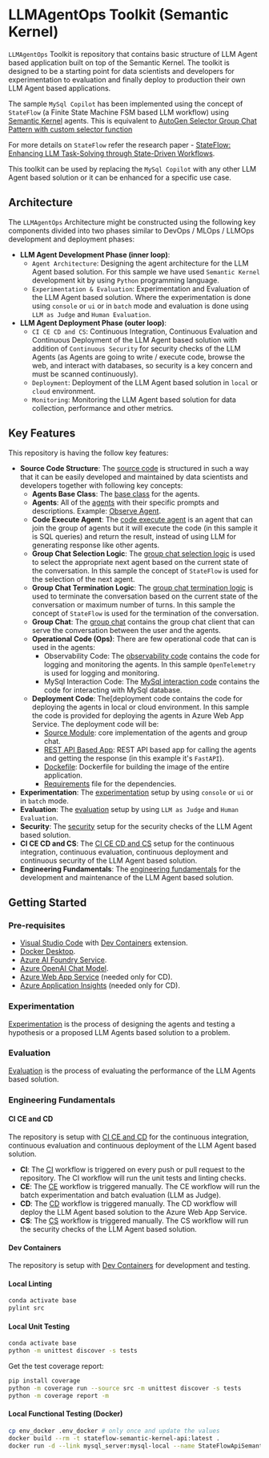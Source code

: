# LLMAgentOps Toolkit (Semantic Kernel)

`LLMAgentOps` Toolkit is repository that contains basic structure of LLM Agent based application built on top of the Semantic Kernel. The toolkit is designed to be a starting point for data scientists and developers for experimentation to evaluation and finally deploy to production their own LLM Agent based applications.

The sample `MySql Copilot` has been implemented using the concept of `StateFlow` (a Finite State Machine FSM based LLM workflow) using [Semantic Kernel](https://learn.microsoft.com/en-us/semantic-kernel/overview/) agents. This is equivalent to [AutoGen Selector Group Chat Pattern with custom selector function](https://microsoft.github.io/autogen/stable/user-guide/agentchat-user-guide/selector-group-chat.html#custom-selector-function)

For more details on `StateFlow` refer the research paper - [StateFlow: Enhancing LLM Task-Solving through State-Driven Workflows](https://arxiv.org/abs/2403.11322).

This toolkit can be used by replacing the `MySql Copilot` with any other LLM Agent based solution or it can be enhanced for a specific use case.

## Architecture

The `LLMAgentOps` Architecture might be constructed using the following key components divided into two phases similar to DevOps / MLOps / LLMOps development and deployment phases:

- **LLM Agent Development Phase (inner loop)**: 
    - `Agent Architecture`: Designing the agent architecture for the LLM Agent based solution. For this sample we have used `Semantic Kernel` development kit by using `Python` programming language.
    - `Experimentation & Evaluation`: Experimentation and Evaluation of the LLM Agent based solution. Where the experimentation is done using `console` or `ui` or in `batch` mode and evaluation is done using `LLM as Judge` and `Human Evaluation`.
- **LLM Agent Deployment Phase (outer loop)**:
    - `CI CE CD and CS`: Continuous Integration, Continuous Evaluation and Continuous Deployment of the LLM Agent based solution with addition of `Continuous Security` for security checks of the LLM Agents (as Agents are going to write / execute code, browse the web, and interact with databases, so security is a key concern and must be scanned continuously).
    - `Deployment`: Deployment of the LLM Agent based solution in `local` or `cloud` environment.
    - `Monitoring`: Monitoring the LLM Agent based solution for data collection, performance and other metrics.

## Key Features

This repository is having the follow key features:

- **Source Code Structure**: The [source code](./src/) is structured in such a way that it can be easily developed and maintained by data scientists and developers together with following key concepts:
    - **Agents Base Class**: The [base class](./src/agents/base.py) for the agents.
    - **Agents**: All of the [agents](./src/agents/) with their specific prompts and descriptions. Example: [Observe Agent](./src/agents/observe.py).
    - **Code Execute Agent**: The [code execute agent](./src/agents/execute.py) is an agent that can join the group of agents but it will execute the code (in this sample it is SQL queries) and return the result, instead of using LLM for generating response like other agents.
    - **Group Chat Selection Logic**: The [group chat selection logic](./src/groupchat/state_flow_selection_strategy.py) is used to select the appropriate next agent based on the current state of the conversation. In this sample the concept of `StateFlow` is used for the selection of the next agent.
    - **Group Chat Termination Logic**: The [group chat termination logic](./src/groupchat/state_flow_termination_strategy.py) is used to terminate the conversation based on the current state of the conversation or maximum number of turns. In this sample the concept of `StateFlow` is used for the termination of the conversation.
    - **Group Chat**: The [group chat](./src/groupchat/state_flow_chat.py) contains the group chat client that can serve the conversation between the user and the agents.
    - **Operational Code (Ops)**: There are few operational code that can is used in the agents:
        - Observability Code: The [observability code](./src/logging) contains the code for logging and monitoring the agents. In this sample `OpenTelemetry` is used for logging and monitoring.
        - MySql Interaction Code: The [MySql interaction code](./src/mysql/execution_env.py) contains the code for interacting with MySql database.
    - **Deployment Code**: The[deployment code contains the code for deploying the agents in local or cloud environment. In this sample the code is provided for deploying the agents in Azure Web App Service. The deployment code will be:
        - [Source Module](./src/): core implementation of the agents and group chat.
        - [REST API Based App](./app_rest_api.py): REST API based app for calling the agents and getting the response (in this example it's `FastAPI`).
        - [Dockefile](./Dockerfile): Dockerfile for building the image of the entire application.
        - [Requirements](./requirements.txt) file for the dependencies.
- **Experimentation**: The [experimentation](./experimentation/) setup by using `console` or `ui` or in `batch` mode.
- **Evaluation**: The [evaluation](./evaluation/) setup by using `LLM as Judge` and `Human Evaluation`.
- **Security**: The [security](./security/README.md) setup for the security checks of the LLM Agent based solution.
- **CI CE CD and CS**: The [CI CE CD and CS](./.github/workflows/) setup for the continuous integration, continuous evaluation, continuous deployment and continuous security of the LLM Agent based solution.
- **Engineering Fundamentals**: The [engineering fundamentals](#engineering-fundamentals) for the development and maintenance of the LLM Agent based solution.

## Getting Started

### Pre-requisites

- [Visual Studio Code](https://code.visualstudio.com/) with [Dev Containers](https://code.visualstudio.com/docs/remote/containers) extension.
- [Docker Desktop](https://www.docker.com/products/docker-desktop/).
- [Azure AI Foundry Service](https://learn.microsoft.com/en-us/azure/ai-studio/what-is-ai-studio).
- [Azure OpenAI Chat Model](https://learn.microsoft.com/en-us/azure/ai-studio/quickstarts/get-started-playground#deploy-a-chat-model).
- [Azure Web App Service](https://learn.microsoft.com/en-us/azure/app-service/overview) (needed only for CD).
- [Azure Application Insights](https://learn.microsoft.com/en-us/azure/azure-monitor/app/app-insights-overview) (needed only for CD).

### Experimentation

[Experimentation](./experimentation/README.md) is the process of designing the agents and testing a hypothesis or a proposed LLM Agents based solution to a problem.

### Evaluation

[Evaluation](./evaluation/README.md) is the process of evaluating the performance of the LLM Agents based solution.

### Engineering Fundamentals

#### CI CE and CD

The repository is setup with [CI CE and CD](.github/workflows/) for the continuous integration, continuous evaluation and continuous deployment of the LLM Agent based solution.

- **CI**: The [CI](./.github/workflows/ci.yml) workflow is triggered on every push or pull request to the repository. The CI workflow will run the unit tests and linting checks.
- **CE**: The [CE](./.github/workflows/ce.yml) workflow is triggered manually. The CE workflow will run the batch experimentation and batch evaluation (LLM as Judge).
- **CD**: The [CD](./.github/workflows/cd.yml) workflow is triggered manually. The CD workflow will deploy the LLM Agent based solution to the Azure Web App Service.
- **CS**: The [CS](./.github/workflows/sc.yml) workflow is triggered manually. The CS workflow will run the security checks of the LLM Agent based solution.

#### Dev Containers

The repository is setup with [Dev Containers](https://code.visualstudio.com/docs/remote/containers) for development and testing.

#### Local Linting

```bash
conda activate base
pylint src
```

#### Local Unit Testing

```bash
conda activate base
python -m unittest discover -s tests
```

Get the test coverage report:

```bash
pip install coverage
python -m coverage run --source src -m unittest discover -s tests
python -m coverage report -m
```

#### Local Functional Testing (Docker)

```bash
cp env_docker .env_docker # only once and update the values
docker build --rm -t stateflow-semantic-kernel-api:latest .
docker run -d --link mysql_server:mysql-local --name StateFlowApiSemanticKernel -p 8085:8000 --env-file .env_docker stateflow-semantic-kernel-api:latest
```
